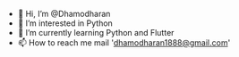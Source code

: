 - 👋 Hi, I’m @Dhamodharan
- 👀 I’m interested in Python
- 🌱 I’m currently learning Python and Flutter
- 📫 How to reach me mail 'dhamodharan1888@gmail.com'

<!---
Dhamu785/Dhamu785 is a ✨ special ✨ repository because its `README.md` (this file) appears on your GitHub profile.
You can click the Preview link to take a look at your changes.
--->

